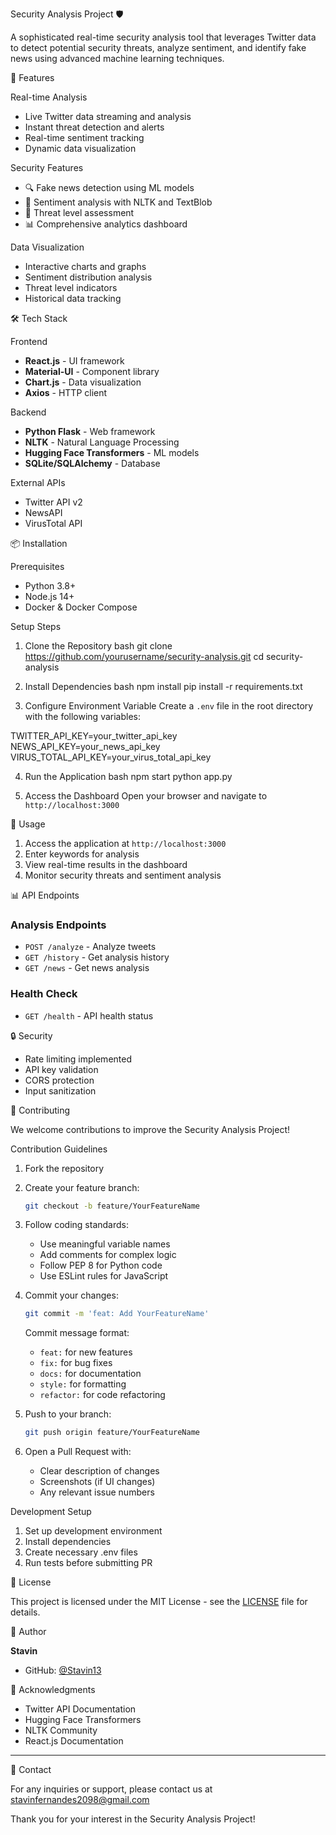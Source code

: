 Security Analysis Project 🛡️

A sophisticated real-time security analysis tool that leverages Twitter data to detect potential security threats, analyze sentiment, and identify fake news using advanced machine learning techniques.

🌟 Features

Real-time Analysis
- Live Twitter data streaming and analysis
- Instant threat detection and alerts
- Real-time sentiment tracking
- Dynamic data visualization

Security Features
- 🔍 Fake news detection using ML models
- 🎯 Sentiment analysis with NLTK and TextBlob
- 🚨 Threat level assessment
- 📊 Comprehensive analytics dashboard

Data Visualization
- Interactive charts and graphs
- Sentiment distribution analysis
- Threat level indicators
- Historical data tracking

🛠️ Tech Stack

Frontend
- **React.js** - UI framework
- **Material-UI** - Component library
- **Chart.js** - Data visualization
- **Axios** - HTTP client

Backend
- **Python Flask** - Web framework
- **NLTK** - Natural Language Processing
- **Hugging Face Transformers** - ML models
- **SQLite/SQLAlchemy** - Database

External APIs
- Twitter API v2
- NewsAPI
- VirusTotal API

📦 Installation

Prerequisites
- Python 3.8+
- Node.js 14+
- Docker & Docker Compose

Setup Steps
1. Clone the Repository
bash
git clone https://github.com/yourusername/security-analysis.git
cd security-analysis

2. Install Dependencies
bash
npm install
pip install -r requirements.txt

3. Configure Environment Variable
Create a `.env` file in the root directory with the following variables:

TWITTER_API_KEY=your_twitter_api_key
NEWS_API_KEY=your_news_api_key
VIRUS_TOTAL_API_KEY=your_virus_total_api_key

4. Run the Application
bash
npm start
python app.py

5. Access the Dashboard
Open your browser and navigate to `http://localhost:3000`

🚀 Usage

1. Access the application at `http://localhost:3000`
2. Enter keywords for analysis
3. View real-time results in the dashboard
4. Monitor security threats and sentiment analysis

📊 API Endpoints

### Analysis Endpoints
- `POST /analyze` - Analyze tweets
- `GET /history` - Get analysis history
- `GET /news` - Get news analysis

### Health Check
- `GET /health` - API health status

🔒 Security

- Rate limiting implemented
- API key validation
- CORS protection
- Input sanitization

🤝 Contributing

We welcome contributions to improve the Security Analysis Project!

Contribution Guidelines

1. Fork the repository
2. Create your feature branch:
   ```bash
   git checkout -b feature/YourFeatureName
   ```
3. Follow coding standards:
   - Use meaningful variable names
   - Add comments for complex logic
   - Follow PEP 8 for Python code
   - Use ESLint rules for JavaScript

4. Commit your changes:
   ```bash
   git commit -m 'feat: Add YourFeatureName'
   ```
   Commit message format:
   - `feat:` for new features
   - `fix:` for bug fixes
   - `docs:` for documentation
   - `style:` for formatting
   - `refactor:` for code refactoring

5. Push to your branch:
   ```bash
   git push origin feature/YourFeatureName
   ```

6. Open a Pull Request with:
   - Clear description of changes
   - Screenshots (if UI changes)
   - Any relevant issue numbers

 Development Setup

1. Set up development environment
2. Install dependencies
3. Create necessary .env files
4. Run tests before submitting PR

📝 License

This project is licensed under the MIT License - see the [LICENSE](LICENSE) file for details.

👤 Author

**Stavin**
- GitHub: [@Stavin13](https://github.com/Stavin13)

🙏 Acknowledgments

- Twitter API Documentation
- Hugging Face Transformers
- NLTK Community
- React.js Documentation

---

📧 Contact

For any inquiries or support, please contact us at [stavinfernandes2098@gmail.com](mailto:stavinfernandes2098@gmail.com)

Thank you for your interest in the Security Analysis Project!

    
